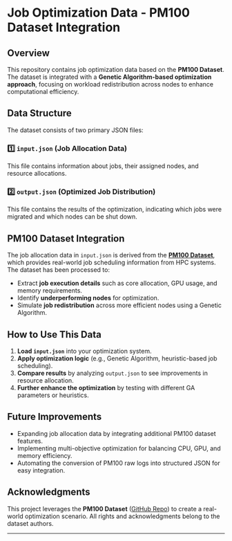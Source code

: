 # Job Optimization Data - PM100 Dataset Integration

## Overview
This repository contains job optimization data based on the **PM100 Dataset**. The dataset is integrated with a **Genetic Algorithm-based optimization approach**, focusing on workload redistribution across nodes to enhance computational efficiency.

## Data Structure
The dataset consists of two primary JSON files:

### **1️⃣ `input.json` (Job Allocation Data)**
This file contains information about jobs, their assigned nodes, and resource allocations.

### **2️⃣ `output.json` (Optimized Job Distribution)**
This file contains the results of the optimization, indicating which jobs were migrated and which nodes can be shut down.

## PM100 Dataset Integration
The job allocation data in `input.json` is derived from the **[PM100 Dataset](https://github.com/francescoantici/PM100-data)**, which provides real-world job scheduling information from HPC systems. The dataset has been processed to:

- Extract **job execution details** such as core allocation, GPU usage, and memory requirements.
- Identify **underperforming nodes** for optimization.
- Simulate **job redistribution** across more efficient nodes using a Genetic Algorithm.

## How to Use This Data
1. **Load `input.json`** into your optimization system.
2. **Apply optimization logic** (e.g., Genetic Algorithm, heuristic-based job scheduling).
3. **Compare results** by analyzing `output.json` to see improvements in resource allocation.
4. **Further enhance the optimization** by testing with different GA parameters or heuristics.

## Future Improvements
- Expanding job allocation data by integrating additional PM100 dataset features.
- Implementing multi-objective optimization for balancing CPU, GPU, and memory efficiency.
- Automating the conversion of PM100 raw logs into structured JSON for easy integration.

## Acknowledgments
This project leverages the **PM100 Dataset** ([GitHub Repo](https://github.com/francescoantici/PM100-data)) to create a real-world optimization scenario. All rights and acknowledgments belong to the dataset authors.

---
